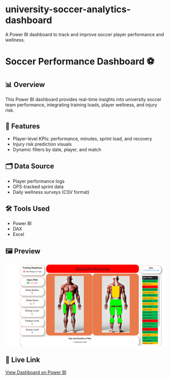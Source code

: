 # university-soccer-analytics-dashboard
A Power BI dashboard to track and improve soccer player performance and wellness. 

# Soccer Performance Dashboard ⚽

## 📊 Overview
This Power BI dashboard provides real-time insights into university soccer team performance, integrating training loads, player wellness, and injury risk.

## 🧩 Features
- Player-level KPIs: performance, minutes, sprint load, and recovery
- Injury risk prediction visuals
- Dynamic filters by date, player, and match

## 🗂️ Data Source
- Player performance logs
- GPS-tracked sprint data
- Daily wellness surveys (CSV format)

## 🛠️ Tools Used
- Power BI
- DAX
- Excel

## 🖼️ Preview
![Dashboard Screenshot](https://github.com/scharles7/university-soccer-analytics-dashboard/blob/main/Dashboard-preview.png.png)

## 🔗 Live Link
[View Dashboard on Power BI](https://app.powerbi.com/groups/me/reports/2b4c3b7b-33a0-40a2-8671-5628195e625a/af211164dc061acd5545?experience=power-bi)
